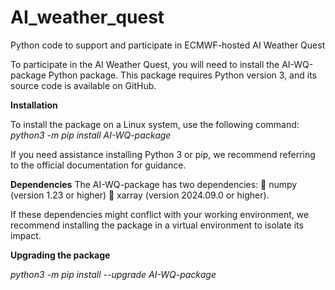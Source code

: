 # AI_weather_quest
Python code to support and participate in ECMWF-hosted AI Weather Quest

To participate in the AI Weather Quest, you will need to install the AI-WQ-package Python package. This package requires Python version 3, and its source code is available on GitHub.

**Installation**

To install the package on a Linux system, use the following command:   
_python3 -m pip install AI-WQ-package_

If you need assistance installing Python 3 or pip, we recommend referring to the official documentation for guidance.

**Dependencies**
The AI-WQ-package has two dependencies:
  	numpy (version 1.23 or higher)
  	xarray (version 2024.09.0 or higher).

If these dependencies might conflict with your working environment, we recommend installing the package in a virtual environment to isolate its impact.

**Upgrading the package**

_python3 -m pip install --upgrade AI-WQ-package_

